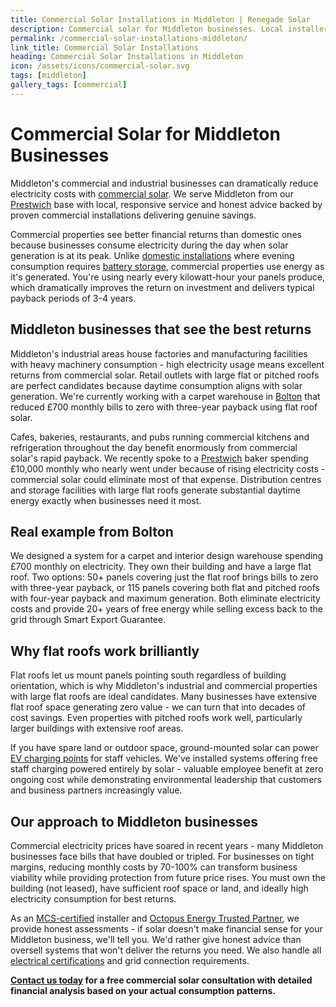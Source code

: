 ```yaml
---
title: Commercial Solar Installations in Middleton | Renegade Solar
description: Commercial solar for Middleton businesses. Local installer reducing £700-£10k monthly bills to zero. 3-4 year payback for factories, retail, hospitality.
permalink: /commercial-solar-installations-middleton/
link_title: Commercial Solar Installations
heading: Commercial Solar Installations in Middleton
icon: /assets/icons/commercial-solar.svg
tags: [middleton]
gallery_tags: [commercial]
---
```


# Commercial Solar for Middleton Businesses

Middleton's commercial and industrial businesses can dramatically reduce electricity costs with [commercial solar](/services/commercial-solar-installations/). We serve Middleton from our [Prestwich](/commercial-solar-installations-prestwich/) base with local, responsive service and honest advice backed by proven commercial installations delivering genuine savings.

Commercial properties see better financial returns than domestic ones because businesses consume electricity during the day when solar generation is at its peak. Unlike [domestic installations](/services/solar-and-battery-installations/) where evening consumption requires [battery storage](/services/home-battery-installations/), commercial properties use energy as it's generated. You're using nearly every kilowatt-hour your panels produce, which dramatically improves the return on investment and delivers typical payback periods of 3-4 years.

## Middleton businesses that see the best returns

Middleton's industrial areas house factories and manufacturing facilities with heavy machinery consumption - high electricity usage means excellent returns from commercial solar. Retail outlets with large flat or pitched roofs are perfect candidates because daytime consumption aligns with solar generation. We're currently working with a carpet warehouse in [Bolton](//services/commercial-solar-installations/bolton/) that reduced £700 monthly bills to zero with three-year payback using flat roof solar.

Cafes, bakeries, restaurants, and pubs running commercial kitchens and refrigeration throughout the day benefit enormously from commercial solar's rapid payback. We recently spoke to a [Prestwich](/commercial-solar-installations-prestwich/) baker spending £10,000 monthly who nearly went under because of rising electricity costs - commercial solar could eliminate most of that expense. Distribution centres and storage facilities with large flat roofs generate substantial daytime energy exactly when businesses need it most.

## Real example from Bolton

We designed a system for a carpet and interior design warehouse spending £700 monthly on electricity. They own their building and have a large flat roof. Two options: 50+ panels covering just the flat roof brings bills to zero with three-year payback, or 115 panels covering both flat and pitched roofs with four-year payback and maximum generation. Both eliminate electricity costs and provide 20+ years of free energy while selling excess back to the grid through Smart Export Guarantee.

## Why flat roofs work brilliantly

Flat roofs let us mount panels pointing south regardless of building orientation, which is why Middleton's industrial and commercial properties with large flat roofs are ideal candidates. Many businesses have extensive flat roof space generating zero value - we can turn that into decades of cost savings. Even properties with pitched roofs work well, particularly larger buildings with extensive roof areas.

If you have spare land or outdoor space, ground-mounted solar can power [EV charging points](/services/electric-vehicle-charger-installations/) for staff vehicles. We've installed systems offering free staff charging powered entirely by solar - valuable employee benefit at zero ongoing cost while demonstrating environmental leadership that customers and business partners increasingly value.

## Our approach to Middleton businesses

Commercial electricity prices have soared in recent years - many Middleton businesses face bills that have doubled or tripled. For businesses on tight margins, reducing monthly costs by 70-100% can transform business viability while providing protection from future price rises. You must own the building (not leased), have sufficient roof space or land, and ideally high electricity consumption for best returns.

As an [MCS-certified](/accreditations/mcs-certified/) installer and [Octopus Energy Trusted Partner](/accreditations/octopus-trusted-partner/), we provide honest assessments - if solar doesn't make financial sense for your Middleton business, we'll tell you. We'd rather give honest advice than oversell systems that won't deliver the returns you need. We also handle all [electrical certifications](/services/electrical-testing/) and grid connection requirements.

**[Contact us today](/contact/) for a free commercial solar consultation with detailed financial analysis based on your actual consumption patterns.**
